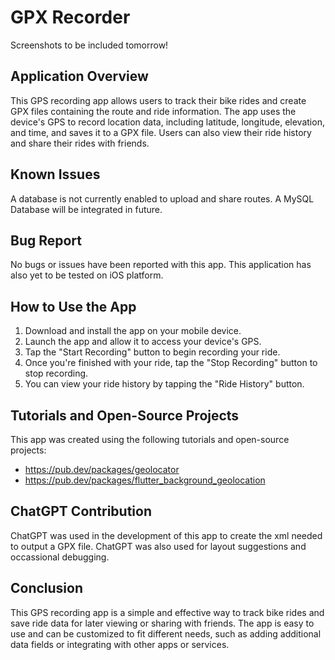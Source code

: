 # GPX Recorder

Screenshots to be included tomorrow!

## Application Overview

This GPS recording app allows users to track their bike rides and create GPX files containing the route and ride information. The app uses the device's GPS to record location data, including latitude, longitude, elevation, and time, and saves it to a GPX file. Users can also view their ride history and share their rides with friends.

## Known Issues

A database is not currently enabled to upload and share routes. A MySQL Database will be integrated in future.

## Bug Report

No bugs or issues have been reported with this app.
This application has also yet to be tested on iOS platform.

## How to Use the App

1. Download and install the app on your mobile device.
2. Launch the app and allow it to access your device's GPS.
3. Tap the "Start Recording" button to begin recording your ride.
4. Once you're finished with your ride, tap the "Stop Recording" button to stop recording.
5. You can view your ride history by tapping the "Ride History" button.

## Tutorials and Open-Source Projects

This app was created using the following tutorials and open-source projects:

- https://pub.dev/packages/geolocator
- https://pub.dev/packages/flutter_background_geolocation

## ChatGPT Contribution

ChatGPT was used in the development of this app to create the xml needed to output a GPX file. ChatGPT was also used for layout suggestions and occassional debugging.

## Conclusion

This GPS recording app is a simple and effective way to track bike rides and save ride data for later viewing or sharing with friends. The app is easy to use and can be customized to fit different needs, such as adding additional data fields or integrating with other apps or services.
